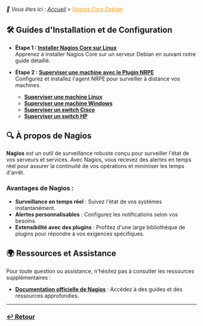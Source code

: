 <link rel="stylesheet" type="text/css" href="../../assets/css/principal-theme.css">

###### 📂 Vous êtes ici : [Accueil](../../index.md) > <a href="." style="color: #ff9900; text-decoration: underline;">Nagios Core Debian</a>

## 🛠️ Guides d'Installation et de Configuration

- **Étape 1 : [Installer Nagios Core sur Linux](installation-nagioscore.md)**  
Apprenez à installer Nagios Core sur un serveur Debian en suivant notre guide détaillé.  

-  **Étape 2 : [Superviser une machine avec le Plugin NRPE](supervision-nrpe)**  
Configurez et installez l'agent NRPE pour surveiller à distance vos machines.
    - **[Superviser une machine Linux](/linux/nagioscore-debian/supervision/machine-debian.md)**
    - **[Superviser une machine Windows](/linux/nagioscore-debian/supervision/machine-windows.md)**
    - **[Superviser un switch Cisco](/linux/nagioscore-debian/supervision/switch-cisco.md)**
    - **[Superviser un switch HP](/linux/nagioscore-debian/supervision/switch-hp.md)**


## 🔍 À propos de Nagios

**Nagios** est un outil de surveillance robuste conçu pour surveiller l'état de vos serveurs et services. Avec Nagios, vous recevez des alertes en temps réel pour assurer la continuité de vos opérations et minimiser les temps d'arrêt.

### Avantages de Nagios :
- **Surveillance en temps réel** : Suivez l'état de vos systèmes instantanément.
- **Alertes personnalisables** : Configurez les notifications selon vos besoins.
- **Extensibilité avec des plugins** : Profitez d'une large bibliothèque de plugins pour répondre à vos exigences spécifiques.

## 🌍 Ressources et Assistance

Pour toute question ou assistance, n'hésitez pas à consulter les ressources supplémentaires :

- **[Documentation officielle de Nagios](https://www.nagios.org/documentation/)** : Accédez à des guides et des ressources approfondies.


---

### **[↩️ Retour](../../index.md)**